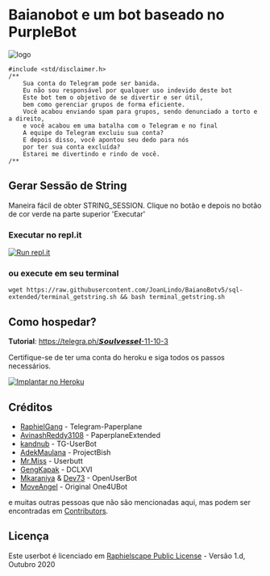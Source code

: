 # Baianobot e um bot baseado no PurpleBot

![logo](https://telegra.ph/file/ef9282b36c48deefba9a0.jpg)

```
#include <std/disclaimer.h>
/**
    Sua conta do Telegram pode ser banida.
    Eu não sou responsável por qualquer uso indevido deste bot
    Este bot tem o objetivo de se divertir e ser útil,
    bem como gerenciar grupos de forma eficiente.
    Você acabou enviando spam para grupos, sendo denunciado a torto e a direito,
    e você acabou em uma batalha com o Telegram e no final
    A equipe do Telegram excluiu sua conta?
    E depois disso, você apontou seu dedo para nós
    por ter sua conta excluída?
    Estarei me divertindo e rindo de você.
/**
```

## Gerar Sessão de String
Maneira fácil de obter STRING_SESSION. Clique no botão e depois no botão de cor verde na parte superior 'Executar' 

### Executar no repl.it
[![Run repl.it](https://img.shields.io/badge/run-string__session.py-blue?style=flat-square&logo=repl.it)](https://repl.it/@MoveAngel/UserbotSession?lite=1&outputonly=1)

### ou execute em seu terminal
```
wget https://raw.githubusercontent.com/JoanLindo/BaianoBotv5/sql-extended/terminal_getstring.sh && bash terminal_getstring.sh
```

## Como hospedar?

𝐓𝐮𝐭𝐨𝐫𝐢𝐚𝐥: https://telegra.ph/𝙎𝙤𝙪𝙡𝙫𝙚𝙨𝙨𝙚𝙡-11-10-3

Certifique-se de ter uma conta do heroku e siga todos os passos necessários.

<p align="left"><a href="https://heroku.com/deploy?template=https://github.com/JoanLindo/BaianoBotv5.git"> <img src="https://www.herokucdn.com/deploy/button.svg" alt="Implantar no Heroku" /></a></p>


## Créditos

* [RaphielGang](https://github.com/RaphielGang) - Telegram-Paperplane
* [AvinashReddy3108](https://github.com/AvinashReddy3108) - PaperplaneExtended
* [kandnub](https://github.com/kandnub) - TG-UserBot
* [AdekMaulana](https://github.com/adekmaulana) - ProjectBish
* [Mr.Miss](https://github.com/keselekpermen69) - Userbutt
* [GengKapak](https://github.com/GengKapak) - DCLXVI
* [Mkaraniya](https://github.com/mkaraniya) & [Dev73](https://github.com/Devp73) - OpenUserBot
* [MoveAngel](https://github.com/MoveAngel) - Original One4UBot

e muitas outras pessoas que não são mencionadas aqui, mas podem ser encontradas em [Contributors](https://github.com/MoveAngel/One4uBot/graphs/contributors).

## Licença

Este userbot é licenciado em [Raphielscape Public License](https://github.com/thewhiteharlot/PurpleBot/blob/sql-extended/LICENSE) - Versão 1.d, Outubro 2020
